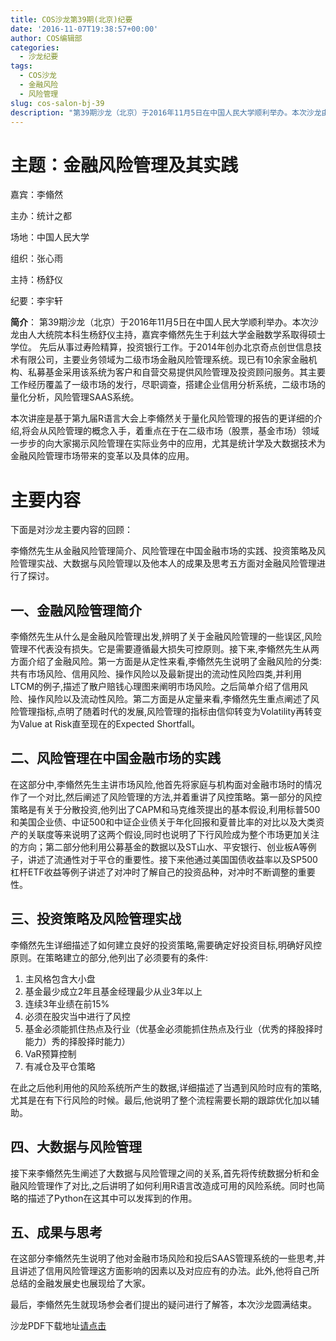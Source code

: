 ```yaml
---
title: COS沙龙第39期(北京)纪要
date: '2016-11-07T19:38:57+00:00'
author: COS编辑部
categories:
  - 沙龙纪要
tags:
  - COS沙龙
  - 金融风险
  - 风险管理
slug: cos-salon-bj-39
description: "第39期沙龙（北京）于2016年11月5日在中国人民大学顺利举办。本次沙龙由人大统院本科生杨舒仪主持，嘉宾李翛然先生于利兹大学金融数学系取得硕士学位。 先后从事过寿险精算，投资银行工作。于2014年创办北京奇点创世信息技术有限公司，主要业务领域为二级市场金融风险管理系统。现已有10余家金融机构、私募基金采用该系统为客户和自营交易提供风险管理及投资顾问服务。其主要工作经历覆盖了一级市场的发行，尽职调查，搭建企业信用分析系统，二级市场的量化分析，风险管理SAAS系统。"
---
```


# 主题：金融风险管理及其实践

嘉宾：李翛然

主办：统计之都

场地：中国人民大学

组织：张心雨

主持：杨舒仪

纪要：李宇轩

**简介**： 第39期沙龙（北京）于2016年11月5日在中国人民大学顺利举办。本次沙龙由人大统院本科生杨舒仪主持，嘉宾李翛然先生于利兹大学金融数学系取得硕士学位。 先后从事过寿险精算，投资银行工作。于2014年创办北京奇点创世信息技术有限公司，主要业务领域为二级市场金融风险管理系统。现已有10余家金融机构、私募基金采用该系统为客户和自营交易提供风险管理及投资顾问服务。其主要工作经历覆盖了一级市场的发行，尽职调查，搭建企业信用分析系统，二级市场的量化分析，风险管理SAAS系统。

本次讲座是基于第九届R语言大会上李翛然关于量化风险管理的报告的更详细的介绍,将会从风险管理的概念入手，着重点在于在二级市场（股票，基金市场）领域一步步的向大家揭示风险管理在实际业务中的应用，尤其是统计学及大数据技术为金融风险管理市场带来的变革以及具体的应用。

# 主要内容

下面是对沙龙主要内容的回顾：

李翛然先生从金融风险管理简介、风险管理在中国金融市场的实践、投资策略及风险管理实战、大数据与风险管理以及他本人的成果及思考五方面对金融风险管理进行了探讨。

## 一、金融风险管理简介

李翛然先生从什么是金融风险管理出发,辨明了关于金融风险管理的一些误区,风险管理不代表没有损失。它是需要遵循最大损失可控原则。接下来,李翛然先生从两方面介绍了金融风险。第一方面是从定性来看,李翛然先生说明了金融风险的分类:共有市场风险、信用风险、操作风险以及最新提出的流动性风险四类,并利用LTCM的例子,描述了散户赔钱心理图来阐明市场风险。之后简单介绍了信用风险、操作风险以及流动性风险。第二方面是从定量来看,李翛然先生重点阐述了风险管理指标,点明了随着时代的发展,风险管理的指标由信仰转变为Volatility再转变为Value at Risk直至现在的Expected Shortfall。

## 二、风险管理在中国金融市场的实践

在这部分中,李翛然先生主讲市场风险,他首先将家庭与机构面对金融市场时的情况作了一个对比,然后阐述了风险管理的方法,并着重讲了风控策略。第一部分的风控策略是有关于分散投资,他列出了CAPM和马克维茨提出的基本假设,利用标普500和美国企业债、中证500和中证企业债关于年化回报和夏普比率的对比以及大类资产的关联度等来说明了这两个假设,同时也说明了下行风险成为整个市场更加关注的方向；第二部分他利用公募基金的数据以及ST山水、平安银行、创业板A等例子，讲述了流通性对于平仓的重要性。接下来他通过美国国债收益率以及SP500杠杆ETF收益等例子讲述了对冲时了解自己的投资品种，对冲时不断调整的重要性。

## 三、投资策略及风险管理实战

李翛然先生详细描述了如何建立良好的投资策略,需要确定好投资目标,明确好风控原则。在策略建立的部分,他列出了必须要有的条件:

1. 主风格包含大小盘
1. 基金最少成立2年且基金经理最少从业3年以上
1. 连续3年业绩在前15%
1. 必须在股灾当中进行了风控
1. 基金必须能抓住热点及行业（优基金必须能抓住热点及行业（优秀的择股择时能力）秀的择股择时能力）
1. VaR预算控制
1. 有减仓及平仓策略

在此之后他利用他的风险系统所产生的数据,详细描述了当遇到风险时应有的策略,尤其是在有下行风险的时候。最后,他说明了整个流程需要长期的跟踪优化加以辅助。

## 四、大数据与风险管理

接下来李翛然先生阐述了大数据与风险管理之间的关系,首先将传统数据分析和金融风险管理作了对比,之后讲明了如何利用R语言改造成可用的风险系统。同时也简略的描述了Python在这其中可以发挥到的作用。

## 五、成果与思考

在这部分李翛然先生说明了他对金融市场风险和投后SAAS管理系统的一些思考,并且讲述了信用风险管理这方面影响的因素以及对应应有的办法。此外,他将自己所总结的金融发展史也展现给了大家。

最后，李翛然先生就现场参会者们提出的疑问进行了解答，本次沙龙圆满结束。

沙龙PDF下载地址[请点击](https://uploads.cosx.org/2016/11/COS统计之都-量化金融风险管理.pdf)
